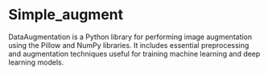 # Simple_augment
DataAugmentation is a Python library for performing image augmentation using the Pillow and NumPy libraries. It includes essential preprocessing and augmentation techniques useful for training machine learning and deep learning models.
